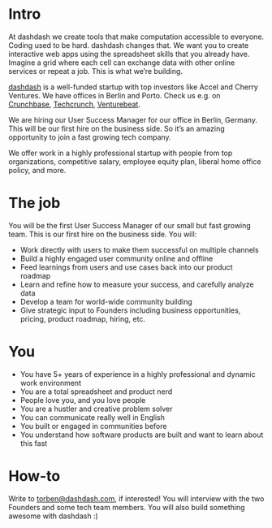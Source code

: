 # Intro
At dashdash we create tools that make computation accessible to everyone.
Coding used to be hard. dashdash changes that. We want you to create interactive web apps using the spreadsheet skills that you already have. Imagine a grid where each cell can exchange data with other online services or repeat a job. This is what we’re building.

[dashdash](https://dashdash.com/) is a well-funded startup with top investors like Accel and Cherry Ventures. We have offices in Berlin and Porto. Check us e.g. on [Crunchbase](https://www.crunchbase.com/organization/dashdash), [Techcrunch](https://techcrunch.com/2018/05/16/dashdash-a-platform-to-create-web-apps-using-only-spreadsheet-skills-nabs-8m-led-by-accel/), [Venturebeat](https://venturebeat.com/2018/05/16/accel-leads-8-million-investment-in-dashdash-to-create-web-apps-from-spreadsheets/).

We are hiring our User Success Manager for our office in Berlin, Germany. This will be our first hire on the business side. So it’s an amazing opportunity to join a fast growing tech company.

We offer work in a highly professional startup with people from top organizations, competitive salary, employee equity plan, liberal home office policy, and more.

# The job
You will be the first User Success Manager of our small but fast growing team. This is our first hire on the business side. You will:
* Work directly with users to make them successful on multiple channels
* Build a highly engaged user community online and offline
* Feed learnings from users and use cases back into our product roadmap
* Learn and refine how to measure your success, and carefully analyze data
* Develop a team for world-wide community building
* Give strategic input to Founders including business opportunities, pricing, product roadmap, hiring, etc.

# You
* You have 5+ years of experience in a highly professional and dynamic work environment
* You are a total spreadsheet and product nerd
* People love you, and you love people
* You are a hustler and creative problem solver
* You can communicate really well in English
* You built or engaged in communities before
* You understand how software products are built and want to learn about this fast

# How-to
Write to torben@dashdash.com, if interested! You will interview with the two Founders and some tech team members. You will also build something awesome with dashdash :)
